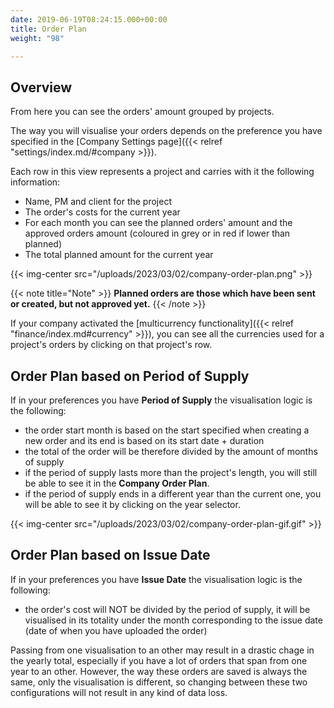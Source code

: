 ```yaml
---
date: 2019-06-19T08:24:15.000+00:00
title: Order Plan
weight: "98"

---
```

## Overview

From here you can see the orders' amount grouped by projects.

The way you will visualise your orders depends on the preference you have specified in the [Company Settings page]({{< relref "settings/index.md/#company >}}).

Each row in this view represents a project and carries with it the following information:

* Name, PM and client for the project
* The order's costs for the current year
* For each month you can see the planned orders' amount and the approved orders amount (coloured in grey or in red if lower than planned)
* The total planned amount for the current year

{{< img-center src="/uploads/2023/03/02/company-order-plan.png" >}}

{{< note title="Note" >}} **Planned orders are those which have been sent or created, but not approved yet.** {{< /note >}}

If your company activated the [multicurrency functionality]({{< relref "finance/index.md#currency" >}}), you can see all the currencies used for a project's orders by clicking on that project's row.

## Order Plan based on Period of Supply

If in your preferences you have **Period of Supply** the visualisation logic is the following:

* the order start month is based on the start specified when creating a new order and its end is based on  its start date + duration
* the total of the order will be therefore divided by the amount of months of supply
* if the period of supply lasts more than the project's length, you will still be able to see it in the **Company Order Plan**.
* if the period of supply ends in a different year than the current one, you will be able to see it by clicking on the year selector.

{{< img-center src="/uploads/2023/03/02/company-order-plan-gif.gif" >}}

## Order Plan based on Issue Date

If in your preferences you have **Issue Date** the visualisation logic is the following:

* the order's cost will NOT be divided by the period of supply, it will be visualised in its totality under the month corresponding to the issue date (date of when you have uploaded the order)

Passing from one visualisation to an other may result in a drastic chage in the yearly total, especially if you have a lot of orders that span from one year to an other. However, the way these orders are saved is always the same, only the visualisation is different, so changing between these two configurations will not result in any kind of data loss.